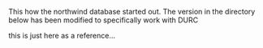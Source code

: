 This how the northwind database started out.
The version in the directory below has been modified to specifically work with DURC

this is just here as a reference...

